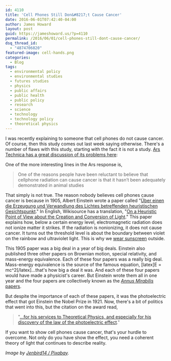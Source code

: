 ```yaml
---
id: 4110
title: 'Cell Phones Still Don&#8217;t Cause Cancer'
date: 2016-06-01T07:42:40-04:00
author: James Howard
layout: post
guid: https://jameshoward.us/?p=4110
permalink: /2016/06/01/cell-phones-still-dont-cause-cancer/
dsq_thread_id:
  - "4874706820"
featured-image: cell-hands.png
categories:
  - Blog
tags:
  - environmental policy
  - environmental studies
  - futures studies
  - physics
  - public affairs
  - public health
  - public policy
  - research
  - science
  - technology
  - technology policy
  - theoretical physics
---
```

I was recently explaining to someone that cell phones do not cause cancer.  Of course, then this study comes out last week saying otherwise.  There's a number of flaws with this study, starting with the fact it is not a study. [Ars Technica has a great discussion of its problems here](http://arstechnica.com/science/2016/05/study-that-found-cell-phones-cause-cancer-in-rats-is-riddled-with-red-flags/):

One of the more interesting lines in the Ars response is,

>  One of the reasons people have been reluctant to believe that cellphone radiation can cause cancer is that it hasn’t been adequately demonstrated in animal studies

That simply is not true.  The reason nobody believes cell phones cause cancer is because in 1905, Albert Einstein wrote a paper called "[Über einen die Erzeugung und Verwandlung des Lichtes betreffenden heuristischen Gesichtspunkt](http://myweb.rz.uni-augsburg.de/~eckern/adp/history/einstein-papers/1905_17_132-148.pdf)."  In English, Wikisource has a translation, "[On a Heuristic Point of View about the Creation and Conversion of Light](https://en.wikisource.org/wiki/On_a_Heuristic_Point_of_View_about_the_Creation_and_Conversion_of_Light)."  This paper explains how, below a certain energy level, electromagnetic radiation does not ionize matter it strikes.  If the radiation is nonionizing, it does not cause cancer.  It turns out the threshold level is about the boundary between violet on the rainbow and ultraviolet light.  This is why we [wear sunscreen](https://www.youtube.com/watch?v=sTJ7AzBIJoI) outside.  

This 1905 paper was a big deal in a year of big deals.  Einstein also published three other papers on Brownian motion, special relativity, and mass-energy equivalence.  Each of these four papers was a really big deal.  Mass-energy equivalence is the source of the famous equation, [latex]E = mc^2[/latex]...that's how big a deal it was.  And each of these four papers would have made a physicist's career.  But Einstein wrote them all in one year and the four papers are collectively known as the [_Annus Mirabilis_ papers](https://en.wikipedia.org/wiki/Annus_Mirabilis_papers).  

But despite the importance of each of these papers, it was the photoelectric effect that got Einstein the Nobel Prize in 1921.  Now, there's a bit of politics that went into this, but the citation on the award read,

> "[...for his services to Theoretical Physics, and especially for his discovery of the law of the photoelectric effect](http://www.nobelprize.org/nobel_prizes/physics/laureates/1921/)."

If you want to show cell phones cause cancer, that's your hurdle to overcome.  Not only do you have show the effect, you need a coherent theory of light that continues to describe reality.

_Image by [Jenbird14 / Pixabay](https://pixabay.com/en/cell-phone-cell-mobile-phone-iphone-1049899/)._

